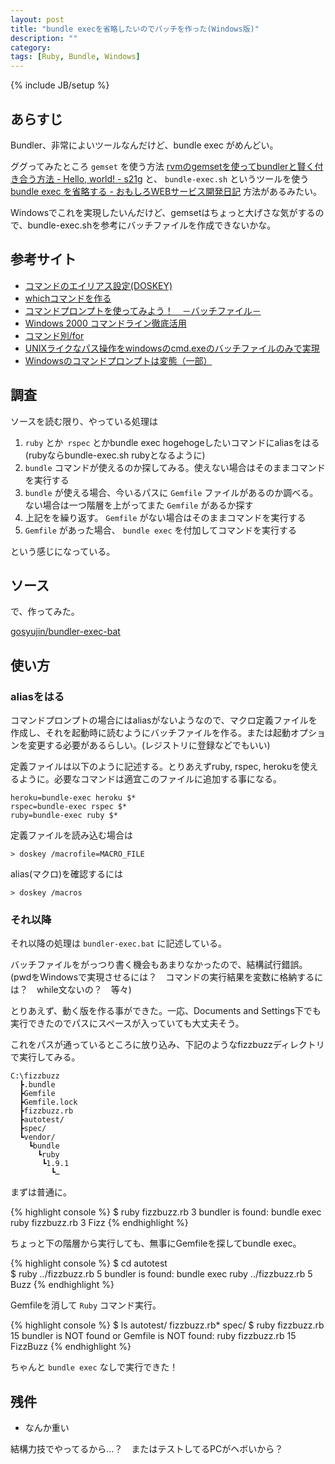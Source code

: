 ```yaml
---
layout: post
title: "bundle execを省略したいのでバッチを作った(Windows版)"
description: ""
category: 
tags: [Ruby, Bundle, Windows]
---
```

{% include JB/setup %}

## あらすじ

Bundler、非常によいツールなんだけど、bundle exec がめんどい。

ググってみたところ `gemset` を使う方法 [rvmのgemsetを使ってbundlerと賢く付き合う方法 - Hello, world! - s21g](http://blog.s21g.com/articles/1930) と、 `bundle-exec.sh` というツールを使う [bundle exec を省略する - おもしろWEBサービス開発日記](http://d.hatena.ne.jp/willnet/20110612/1307849053) 方法があるみたい。

Windowsでこれを実現したいんだけど、gemsetはちょっと大げさな気がするので、bundle-exec.shを参考にバッチファイルを作成できないかな。

## 参考サイト

- [コマンドのエイリアス設定(DOSKEY)](http://www.adminweb.jp/command/command/index2.html)
- [whichコマンドを作る ](http://www.atmarkit.co.jp/fwin2k/win2ktips/319which/which.html)
- [コマンドプロンプトを使ってみよう！　－バッチファイル－](http://ykr414.com/dos/dos05.html#07)
- [Windows 2000 コマンドライン徹底活用](http://www.atmarkit.co.jp/fwin2k/operation/command008/command02.html)
- [コマンド別/for](http://otnx.jp/CMD/%A5%B3%A5%DE%A5%F3%A5%C9%CA%CC/for/)
- [UNIXライクなパス操作をwindowsのcmd.exeのバッチファイルのみで実現](http://pgkiss.web.fc2.com/windows/batch-file.html)
- [Windowsのコマンドプロンプトは変態（一部）](http://d.hatena.ne.jp/superstring04/20080301/1204373672)

## 調査

ソースを読む限り、やっている処理は

1. `ruby` とか` rspec` とかbundle exec hogehogeしたいコマンドにaliasをはる(rubyならbundle-exec.sh rubyとなるように)
1. `bundle` コマンドが使えるのか探してみる。使えない場合はそのままコマンドを実行する
1.  `bundle` が使える場合、今いるパスに `Gemfile` ファイルがあるのか調べる。ない場合は一つ階層を上がってまた `Gemfile` があるか探す
1. 上記をを繰り返す。 `Gemfile` がない場合はそのままコマンドを実行する
1. `Gemfile` があった場合、 `bundle exec` を付加してコマンドを実行する

という感じになっている。

## ソース

で、作ってみた。

[gosyujin/bundler-exec-bat](https://github.com/gosyujin/bundler-exec-bat)

## 使い方

### aliasをはる

コマンドプロンプトの場合にはaliasがないようなので、マクロ定義ファイルを作成し、それを起動時に読むようにバッチファイルを作る。または起動オプションを変更する必要があるらしい。(レジストリに登録などでもいい)

定義ファイルは以下のように記述する。とりあえずruby, rspec, herokuを使えるように。必要なコマンドは適宜このファイルに追加する事になる。

    heroku=bundle-exec heroku $*
    rspec=bundle-exec rspec $*
    ruby=bundle-exec ruby $*

定義ファイルを読み込む場合は

`> doskey /macrofile=MACRO_FILE`

alias(マクロ)を確認するには

`> doskey /macros`

### それ以降

それ以降の処理は `bundler-exec.bat` に記述している。

バッチファイルをがっつり書く機会もあまりなかったので、結構試行錯誤。(pwdをWindowsで実現させるには？　コマンドの実行結果を変数に格納するには？　while文ないの？　等々)

とりあえず、動く版を作る事ができた。一応、Documents and Settings下でも実行できたのでパスにスペースが入っていても大丈夫そう。

これをパスが通っているところに放り込み、下記のようなfizzbuzzディレクトリで実行してみる。

    C:\fizzbuzz
      ┣.bundle
      ┣Gemfile
      ┣Gemfile.lock
      ┣fizzbuzz.rb
      ┣autotest/
      ┣spec/
      ┗vendor/
        ┗bundle
          ┗ruby
           ┗1.9.1
             ┗…

まずは普通に。

{% highlight console %}
$ ruby fizzbuzz.rb 3
bundler is found: bundle exec ruby fizzbuzz.rb 3
Fizz
{% endhighlight %}

ちょっと下の階層から実行しても、無事にGemfileを探してbundle exec。

{% highlight console %}
$ cd autotest\
$ ruby ../fizzbuzz.rb 5
bundler is found: bundle exec ruby ../fizzbuzz.rb 5
Buzz
{% endhighlight %}

Gemfileを消して `Ruby` コマンド実行。

{% highlight console %}
$ ls
autotest/    fizzbuzz.rb* spec/
$ ruby fizzbuzz.rb 15
bundler is NOT found or Gemfile is NOT found: ruby fizzbuzz.rb 15
FizzBuzz
{% endhighlight %}

ちゃんと `bundle exec` なしで実行できた！

## 残件

- なんか重い

結構力技でやってるから…？　またはテストしてるPCがヘボいから？
